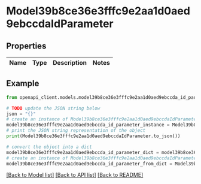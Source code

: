 # Model39b8ce36e3fffc9e2aa1d0aed9ebccdaIdParameter


## Properties

Name | Type | Description | Notes
------------ | ------------- | ------------- | -------------

## Example

```python
from openapi_client.models.model39b8ce36e3fffc9e2aa1d0aed9ebccda_id_parameter import Model39b8ce36e3fffc9e2aa1d0aed9ebccdaIdParameter

# TODO update the JSON string below
json = "{}"
# create an instance of Model39b8ce36e3fffc9e2aa1d0aed9ebccdaIdParameter from a JSON string
model39b8ce36e3fffc9e2aa1d0aed9ebccda_id_parameter_instance = Model39b8ce36e3fffc9e2aa1d0aed9ebccdaIdParameter.from_json(json)
# print the JSON string representation of the object
print(Model39b8ce36e3fffc9e2aa1d0aed9ebccdaIdParameter.to_json())

# convert the object into a dict
model39b8ce36e3fffc9e2aa1d0aed9ebccda_id_parameter_dict = model39b8ce36e3fffc9e2aa1d0aed9ebccda_id_parameter_instance.to_dict()
# create an instance of Model39b8ce36e3fffc9e2aa1d0aed9ebccdaIdParameter from a dict
model39b8ce36e3fffc9e2aa1d0aed9ebccda_id_parameter_from_dict = Model39b8ce36e3fffc9e2aa1d0aed9ebccdaIdParameter.from_dict(model39b8ce36e3fffc9e2aa1d0aed9ebccda_id_parameter_dict)
```
[[Back to Model list]](../README.md#documentation-for-models) [[Back to API list]](../README.md#documentation-for-api-endpoints) [[Back to README]](../README.md)


